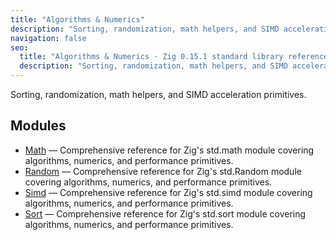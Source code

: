 ```yaml
---
title: "Algorithms & Numerics"
description: "Sorting, randomization, math helpers, and SIMD acceleration primitives."
navigation: false
seo:
  title: "Algorithms & Numerics · Zig 0.15.1 standard library reference"
  description: "Sorting, randomization, math helpers, and SIMD acceleration primitives."
---
```


Sorting, randomization, math helpers, and SIMD acceleration primitives.

## Modules

- [Math](./math) — Comprehensive reference for Zig's std.math module covering algorithms, numerics, and performance primitives.
- [Random](./random) — Comprehensive reference for Zig's std.Random module covering algorithms, numerics, and performance primitives.
- [Simd](./simd) — Comprehensive reference for Zig's std.simd module covering algorithms, numerics, and performance primitives.
- [Sort](./sort) — Comprehensive reference for Zig's std.sort module covering algorithms, numerics, and performance primitives.
